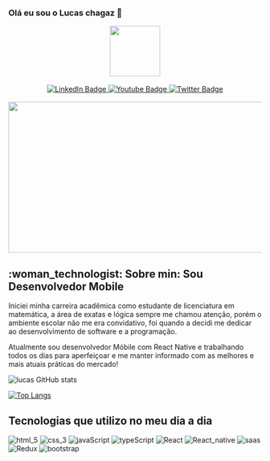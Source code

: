 
### Olá eu sou o Lucas chagaz 👋
<div align="center">
    <div>
        <div id="header" align="center">
            <img src="https://media.giphy.com/media/zhYSVCirREeIZtONCI/giphy.gif" width="100"/>
        </div>
    </div>
    <br>
    <div id="badges">
        <a href="https://www.linkedin.com/in/lucaschagaz/">
            <img src="https://img.shields.io/badge/LinkedIn-blue?style=for-the-badge&logo=linkedin&logoColor=white" alt="LinkedIn Badge"/>
        </a>
        <a href="your-youtube-URL">
            <img src="https://img.shields.io/badge/YouTube-red?style=for-the-badge&logo=youtube&logoColor=white" alt="Youtube Badge"/>
        </a>
        <a href="your-twitter-URL">
            <img src="https://img.shields.io/badge/Twitter-blue?style=for-the-badge&logo=twitter&logoColor=white" alt="Twitter Badge"/>
        </a>
    </div>
    <br>
    <div align="center">
        <img src="https://media.giphy.com/media/dWesBcTLavkZuG35MI/giphy.gif" width="600" height="300"/>
    </div>
</div>
<h2>:woman_technologist: Sobre min:
Sou Desenvolvedor Mobile</h2> 
<p> Iniciei minha carreira acadêmica como estudante de licenciatura em matemática, a área de exatas e lógica sempre me chamou atenção, porém o ambiente escolar não me era convidativo, foi quando a decidi me dedicar ao desenvolvimento  de software e a programação.</p>
<p> Atualmente sou desenvolvedor Móbile com React Native e trabalhando todos os dias para aperfeiçoar e me manter informado com as melhores e mais atuais práticas do mercado!
</p>

![lucas GitHub stats](https://github-readme-stats.vercel.app/api?username=lucaschagaz&show_icons=true&theme=radical)

[![Top Langs](https://github-readme-stats.vercel.app/api/top-langs/?username=lucaschagaz)](https://github.com/lucaschagaz/github-readme-stats)

## Tecnologias que utilizo no meu dia a dia

<div style="display : inline_block">
    <img src="https://img.shields.io/badge/HTML5-E34F26?style=for-the-badge&logo=html5&logoColor=white" alt="html_5" />
    <img src="https://img.shields.io/badge/CSS3-1572B6?style=for-the-badge&logo=css3&logoColor=white" alt="css_3"/>
    <img src="https://img.shields.io/badge/JavaScript-F7DF1E?style=for-the-badge&logo=javascript&logoColor=black" alt="javaScript" />
    <img src="https://img.shields.io/badge/TypeScript-007ACC?style=for-the-badge&logo=typescript&logoColor=white" alt="typeScript" />
    <img src="https://img.shields.io/badge/React-20232A?style=for-the-badge&logo=react&logoColor=61DAFB" alt="React" />
    <img src="https://img.shields.io/badge/React_Native-20232A?style=for-the-badge&logo=react&logoColor=61DAFB" alt="React_native" />
    <img src="https://img.shields.io/badge/Sass-CC6699?style=for-the-badge&logo=sass&logoColor=white"
    alt="saas" 
    >
    <img src="https://img.shields.io/badge/Redux-593D88?style=for-the-badge&logo=redux&logoColor=white"
    alt="Redux"
    >
    <img src="https://img.shields.io/badge/Bootstrap-563D7C?style=for-the-badge&logo=bootstrap&logoColor=white" alt="bootstrap">
</div>
<br/>
